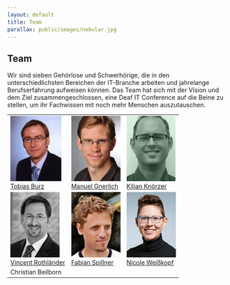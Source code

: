 ```yaml
---
layout: default
title: Team
parallax: public/images/nebular.jpg
---
```


## Team

Wir sind sieben Gehörlose und Schwerhörige, die in den unterschiedlichsten Bereichen der IT-Branche arbeiten und jahrelange Berufserfahrung aufweisen können. Das Team hat sich mit der Vision und dem Ziel zusammengeschlossen, eine Deaf IT Conference auf die Beine zu stellen, um ihr Fachwissen mit noch mehr Menschen auszutauschen.

<table>
	<tr>
		<td><a href="/team/tobias-burz"><img src="/public/images/tobu_small.jpg"><br>Tobias Burz</a></td>
		<td><a href="/team/manuel-gnerlich"><img src="/public/images/magn_small.jpg"><br>Manuel Gnerlich</a></td>
		<td><a href="/team/kilian-knoerzer"><img src="/public/images/kikn_small.jpg"><br>Kilian Knörzer</a></td>
	</tr>
	<tr>
		<td><a href="/team/vincent-rothlaender"><img src="/public/images/viro_small.jpg"><br>Vincent Rothländer</a></td>
		<td><a href="/team/fabian-spillner"><img src="/public/images/fasp_small.jpg"><br>Fabian Spillner</a></td>
		<td><a href="/team/nicole-weisskopf"><img src="/public/images/niwe_small.jpg"><br>Nicole Weißkopf</a></td>
	</tr>
	<tr>
		<td>Christian Beilborn</td>
	</tr>
</table>
